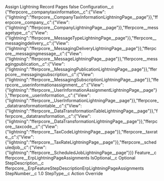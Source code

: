 <?xml version="1.0" encoding="UTF-8"?>
<CustomMetadata xmlns="http://soap.sforce.com/2006/04/metadata" xmlns:xsi="http://www.w3.org/2001/XMLSchema-instance" xmlns:xsd="http://www.w3.org/2001/XMLSchema">
    <label>Assign Lightning Record Pages</label>
    <protected>false</protected>
    <values>
        <field>Configuration__c</field>
        <value xsi:type="xsd:string">{&quot;fferpcore__companytaxinformation__c&quot;:{&quot;View&quot;:{&quot;lightning&quot;:&quot;fferpcore__CompanyTaxInformationLightningPage__page&quot;}},&quot;fferpcore__company__c&quot;:{&quot;View&quot;:{&quot;lightning&quot;:&quot;fferpcore__CompanyLightningPage__page&quot;}},&quot;fferpcore__messagetype__c&quot;:{&quot;View&quot;:{&quot;lightning&quot;:&quot;fferpcore__MessageTypeLightningPage__page&quot;}},&quot;fferpcore__messagingdelivery__c&quot;:{&quot;View&quot;:{&quot;lightning&quot;:&quot;fferpcore__MessagingDeliveryLightningPage__page&quot;}},&quot;fferpcore__messagingmessage__c&quot;:{&quot;View&quot;:{&quot;lightning&quot;:&quot;fferpcore__MessageLightningPage__page&quot;}},&quot;fferpcore__messagingpublication__c&quot;:{&quot;View&quot;:{&quot;lightning&quot;:&quot;fferpcore__MessagingPublicationLightningPage__page&quot;}},&quot;fferpcore__messagingsubscription__c&quot;:{&quot;View&quot;:{&quot;lightning&quot;:&quot;fferpcore__MessagingSubscriptionLightningPage__page&quot;}},&quot;fferpcore__userinformationassignment__c&quot;:{&quot;View&quot;:{&quot;lightning&quot;:&quot;fferpcore__UserInformationAssignmentLightningPage__page&quot;}},&quot;fferpcore__userinformation__c&quot;:{&quot;View&quot;:{&quot;lightning&quot;:&quot;fferpcore__UserInformationLightningPage__page&quot;}},&quot;fferpcore__datatransformationtable__c&quot;:{&quot;View&quot;:{&quot;lightning&quot;:&quot;fferpcore__DataTransformationTableLightningPage__page&quot;}},&quot;fferpcore__datatransformation__c&quot;:{&quot;View&quot;:{&quot;lightning&quot;:&quot;fferpcore__DataTransformationLightningPage__page&quot;}},&quot;fferpcore__taxcode__c&quot;:{&quot;View&quot;:{&quot;lightning&quot;:&quot;fferpcore__TaxCodeLightningPage__page&quot;}},&quot;fferpcore__taxrate__c&quot;:{&quot;View&quot;:{&quot;lightning&quot;:&quot;fferpcore__TaxRateLightningPage__page&quot;}},&quot;fferpcore__scheduledjob__c&quot;:{&quot;View&quot;:{&quot;lightning&quot;:&quot;fferpcore__ScheduledJobLightningPage__page&quot;}}}</value>
    </values>
    <values>
        <field>Feature__c</field>
        <value xsi:type="xsd:string">fferpcore__ErpLightningPageAssignments</value>
    </values>
    <values>
        <field>IsOptional__c</field>
        <value xsi:type="xsd:string">Optional</value>
    </values>
    <values>
        <field>StepDescription__c</field>
        <value xsi:type="xsd:string">fferpcore__ErpFeatureStepDescriptionErpLightningPageAssignments</value>
    </values>
    <values>
        <field>StepNumber__c</field>
        <value xsi:type="xsd:double">1.0</value>
    </values>
    <values>
        <field>StepType__c</field>
        <value xsi:type="xsd:string">Action Override</value>
    </values>
</CustomMetadata>
